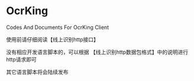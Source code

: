 OcrKing
=======

Codes And Documents For OcrKing Client

使用前请仔细阅读【线上识别http接口】

没有相应开发语言脚本的，可以根据 【线上识别http数据包格式】中的说明进行http请求即可

其它语言脚本将会陆续发布

